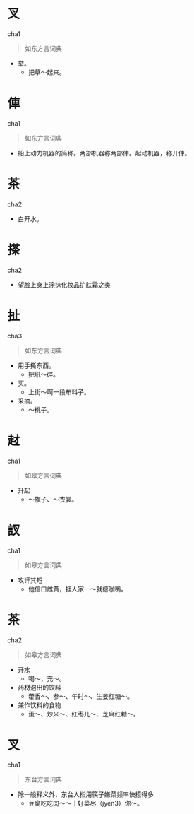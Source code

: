 # 叉
cha1
> 如东方言词典
- 举。
  - 把草～起来。

# 俥
cha1
> 如东方言词典
- 船上动力机器的简称。两部机器称两部俥。起动机器，称开俥。

# 茶
cha2
- 白开水。

# 搽
cha2
- 望脸上身上涂抹化妆品护肤霜之类

# 扯
cha3
> 如东方言词典
- 用手撕东西。
  - 把纸～碎。
- 买。
  - 上街～啊一段布料子。
- 采摘。
  - ～桃子。

# 䞗
cha1
> 如皋方言词典
- 升起
  - ～旗子、～衣裳。

# 訍
cha1
> 如皋方言词典
- 攻讦其短
  - 他信口雌黄，捱人家一～就瘪咖嘴。

# 茶
cha2
> 如皋方言词典
- 开水
  - 喝～、充～。
- 药材泡出的饮料
  - 藿香～、参～、午时～、生姜红糖～。
- 兼作饮料的食物
  - 蛋～、炒米～、红枣儿～、芝麻红糖～。

# 叉
cha1
> 东台方言词典
- 除一般释义外，东台人指用筷子嫌菜频率快撩得多
  - 豆腐吃吃肉～～｜好菜尽（jyen3）你～。
